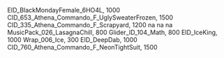 EID_BlackMondayFemale_6HO4L, 1000
CID_653_Athena_Commando_F_UglySweaterFrozen, 1500
CID_335_Athena_Commando_F_Scrapyard, 1200
na
na
na
MusicPack_026_LasagnaChill, 800
Glider_ID_104_Math, 800
EID_IceKing, 1000
Wrap_006_Ice, 300
EID_DeepDab, 1000
CID_760_Athena_Commando_F_NeonTightSuit, 1500
